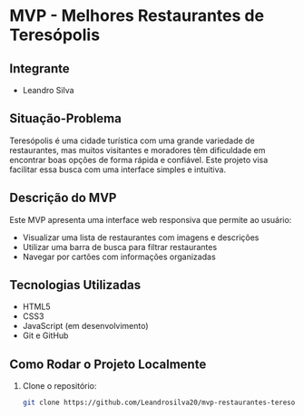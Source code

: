 #  MVP - Melhores Restaurantes de Teresópolis

##  Integrante
- Leandro Silva

##  Situação-Problema
Teresópolis é uma cidade turística com uma grande variedade de restaurantes, mas muitos visitantes e moradores têm dificuldade em encontrar boas opções de forma rápida e confiável. Este projeto visa facilitar essa busca com uma interface simples e intuitiva.

##  Descrição do MVP
Este MVP apresenta uma interface web responsiva que permite ao usuário:
- Visualizar uma lista de restaurantes com imagens e descrições
- Utilizar uma barra de busca para filtrar restaurantes
- Navegar por cartões com informações organizadas

##  Tecnologias Utilizadas
- HTML5
- CSS3
- JavaScript (em desenvolvimento)
- Git e GitHub

##  Como Rodar o Projeto Localmente
1. Clone o repositório:
   ```bash
   git clone https://github.com/Leandrosilva20/mvp-restaurantes-teresopolis.git
